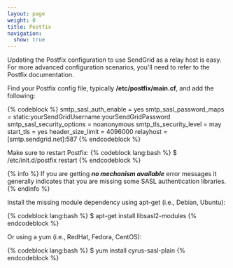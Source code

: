 ```yaml
---
layout: page
weight: 0
title: Postfix
navigation:
  show: true
---
```


Updating the Postfix configuration to use SendGrid as a relay host is easy. For more advanced configuration scenarios, you'll need to refer to the Postfix documentation.

Find your Postfix config file, typically **/etc/postfix/main.cf**, and add the following:



{% codeblock %}
smtp_sasl_auth_enable = yes 
smtp_sasl_password_maps = static:yourSendGridUsername:yourSendGridPassword 
smtp_sasl_security_options = noanonymous 
smtp_tls_security_level = may
start_tls = yes
header_size_limit = 4096000
relayhost = [smtp.sendgrid.net]:587
{% endcodeblock %}

Make sure to restart Postfix:
{% codeblock lang:bash %}
$ /etc/init.d/postfix restart
{% endcodeblock %}

 
{% info %} If you are getting ***no mechanism available*** error messages it generally indicates that you are missing some SASL authentication libraries. {% endinfo %}


Install the missing module dependency using apt-get (i.e., Debian, Ubuntu):



{% codeblock lang:bash %}
$ apt-get install libsasl2-modules
{% endcodeblock %}

 Or using a yum (i.e., RedHat, Fedora, CentOS): 

{% codeblock lang:bash %}
$ yum install cyrus-sasl-plain
{% endcodeblock %}


